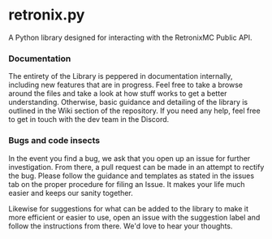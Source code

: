 # retronix.py
A Python library designed for interacting with the RetronixMC Public API.

### Documentation
The entirety of the Library is peppered in documentation internally, including new features that are in progress. Feel free to take a browse around the files and take a look at how stuff works to get a better understanding. Otherwise, basic guidance and detailing of the library is outlined in the Wiki section of the repository. If you need any help, feel free to get in touch with the dev team in the Discord.

### Bugs and code insects
In the event you find a bug, we ask that you open up an issue for further investigation. From there, a pull request can be made in an attempt to rectify the bug. Please follow the guidance and templates as stated in the issues tab on the proper procedure for filing an Issue. It makes your life much easier and keeps our sanity together.

Likewise for suggestions for what can be added to the library to make it more efficient or easier to use, open an issue with the suggestion label and follow the instructions from there. We'd love to hear your thoughts.
